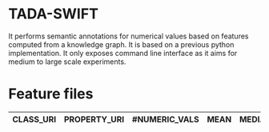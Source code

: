 # TADA-SWIFT
It performs semantic annotations for numerical values based on features computed from a knowledge graph. It is based on a previous python implementation. It only exposes command line interface as it aims for medium to large scale experiments.


# Feature files

| CLASS_URI | PROPERTY_URI | #NUMERIC_VALS | MEAN | MEDIAN | STD |
| :-------: | :----------: | :-----------: | :--: | :----: | :-: |




